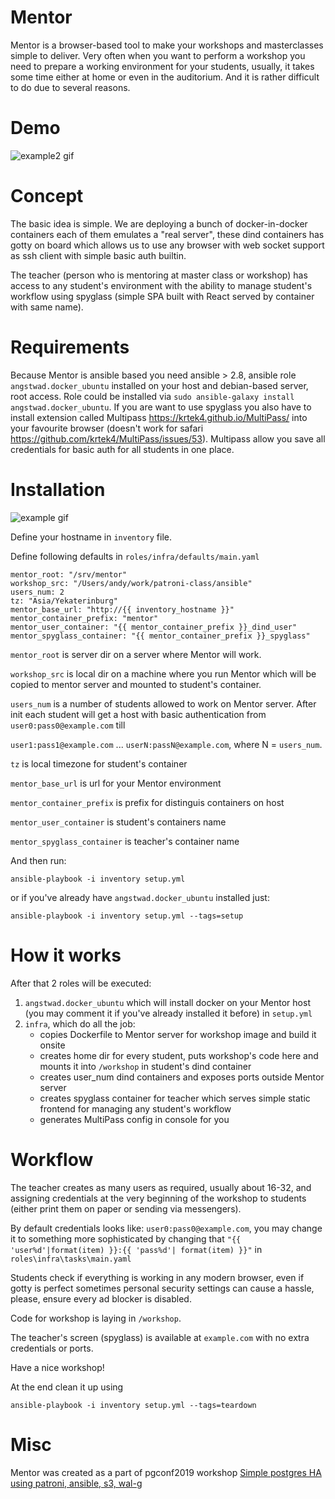 # Mentor

Mentor is a browser-based tool to make your workshops and masterclasses simple to deliver. Very often when you want to perform a workshop you need to prepare a working environment for your students, usually, it takes some time either at home or even in the auditorium. And it is rather difficult to do due to several reasons.

# Demo
![example2 gif](https://mastery-public.s3.amazonaws.com/ezgif-5-c5188cad21df.gif)

# Concept
The basic idea is simple. We are deploying a bunch of docker-in-docker containers each of them emulates a "real server", these dind containers has gotty on board which allows us to use any browser with web socket support as ssh client with simple basic auth builtin.

The teacher (person who is mentoring at master class or workshop) has access to any student's environment with the ability to manage student's workflow using spyglass (simple SPA built with React served by container with same name).

# Requirements
Because Mentor is ansible based you need ansible > 2.8, ansible role `angstwad.docker_ubuntu` installed on your host and debian-based server, root access. Role could be installed via `sudo ansible-galaxy install angstwad.docker_ubuntu`.
If you are want to use spyglass you also have to install extension  called Multipass https://krtek4.github.io/MultiPass/ into your favourite browser (doesn't work for safari https://github.com/krtek4/MultiPass/issues/53). Multipass allow you save all credentials for basic auth for all students in one place.

# Installation

![example gif](https://mastery-public.s3.amazonaws.com/mentor.gif)

Define your hostname in `inventory` file.

Define following defaults in `roles/infra/defaults/main.yaml`

```
mentor_root: "/srv/mentor"
workshop_src: "/Users/andy/work/patroni-class/ansible"
users_num: 2
tz: "Asia/Yekaterinburg"
mentor_base_url: "http://{{ inventory_hostname }}"
mentor_container_prefix: "mentor"
mentor_user_container: "{{ mentor_container_prefix }}_dind_user"
mentor_spyglass_container: "{{ mentor_container_prefix }}_spyglass"
```

`mentor_root` is server dir on a server where Mentor will work.

`workshop_src` is local dir on a machine where you run Mentor which will be copied to mentor server and mounted to student's container.

`users_num` is a number of students allowed to work on Mentor server. After init each student will get a host with basic authentication from `user0:pass0@example.com` till 

`user1:pass1@example.com` ... `userN:passN@example.com`, where N = `users_num`.

`tz` is local timezone for student's container

`mentor_base_url` is url for your Mentor environment

`mentor_container_prefix` is prefix for distinguis containers on host

`mentor_user_container` is student's containers name

`mentor_spyglass_container` is teacher's container name


And then run:

```
ansible-playbook -i inventory setup.yml
```


or if you've already have `angstwad.docker_ubuntu` installed just:

```
ansible-playbook -i inventory setup.yml --tags=setup
```

# How it works

After that 2 roles will be executed:
 1. `angstwad.docker_ubuntu` which will install docker on your Mentor host (you may comment it if you've already installed it before) in `setup.yml`
 2. `infra`, which do all the job:
    - copies Dockerfile to Mentor server for workshop image and build it onsite
    - creates home dir for every student, puts workshop's code here and mounts it into `/workshop` in student's dind container
    - creates user_num dind containers and exposes ports outside Mentor server
    - creates spyglass container for teacher which serves simple static frontend for managing any student's workflow
    - generates MultiPass config in console for you

# Workflow
The teacher creates as many users as required, usually about 16-32, and assigning credentials at the very beginning of the workshop to students (either print them on paper or sending via messengers).

By default credentials looks like: `user0:pass0@example.com`, you may change it to something more sophisticated by changing that `"{{ 'user%d'|format(item) }}:{{ 'pass%d'| format(item) }}"` in `roles\infra\tasks\main.yaml`

Students check if everything is working in any modern browser, even if gotty is perfect sometimes personal security settings can cause a hassle, please, ensure every ad blocker is disabled.

Code for workshop is laying in `/workshop`.

The teacher's screen (spyglass) is available at `example.com` with no extra credentials or ports.

Have a nice workshop!

At the end clean it up using
```
ansible-playbook -i inventory setup.yml --tags=teardown
```

# Misc
Mentor was created as a part of pgconf2019 workshop [Simple postgres HA using patroni, ansible, s3, wal-g](https://pgconf.ru/2019/242821)
